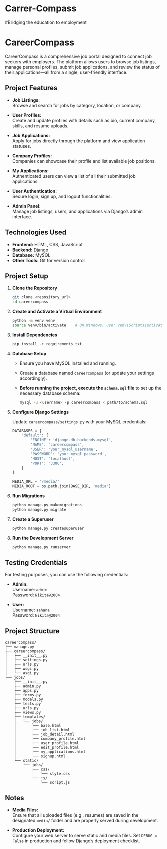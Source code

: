 # Carrer-Compass
#Bridging the education to employment
# CareerCompass

CareerCompass is a comprehensive job portal designed to connect job seekers with employers. The platform allows users to browse job listings, manage personal profiles, submit job applications, and review the status of their applications—all from a single, user-friendly interface.

## Project Features

- **Job Listings:**  
  Browse and search for jobs by category, location, or company.

- **User Profiles:**  
  Create and update profiles with details such as bio, current company, skills, and resume uploads.

- **Job Applications:**  
  Apply for jobs directly through the platform and view application statuses.

- **Company Profiles:**  
  Companies can showcase their profile and list available job positions.

- **My Applications:**  
  Authenticated users can view a list of all their submitted job applications.

- **User Authentication:**  
  Secure login, sign up, and logout functionalities.

- **Admin Panel:**  
  Manage job listings, users, and applications via Django’s admin interface.

## Technologies Used

- **Frontend:** HTML, CSS, JavaScript  
- **Backend:** Django  
- **Database:** MySQL  
- **Other Tools:** Git for version control

## Project Setup

1. **Clone the Repository**

   ```bash
   git clone <repository_url>
   cd careercompass
   ```

2. **Create and Activate a Virtual Environment**

   ```bash
   python -m venv venv
   source venv/bin/activate    # On Windows, use: venv\Scripts\activate
   ```

3. **Install Dependencies**

   ```bash
   pip install -r requirements.txt
   ```

4. **Database Setup**

   - Ensure you have MySQL installed and running.
   - Create a database named `careercompass` (or update your settings accordingly).
   - **Before running the project, execute the `schema.sql` file** to set up the necessary database schema:

     ```bash
     mysql -u <username> -p careercompass < path/to/schema.sql
     ```

5. **Configure Django Settings**

   Update `careercompass/settings.py` with your MySQL credentials:

   ```python
   DATABASES = {
       'default': {
           'ENGINE': 'django.db.backends.mysql',
           'NAME': 'careercompass',
           'USER': 'your_mysql_username',
           'PASSWORD': 'your_mysql_password',
           'HOST': 'localhost',
           'PORT': '3306',
       }
   }

   MEDIA_URL = '/media/'
   MEDIA_ROOT = os.path.join(BASE_DIR, 'media')
   ```

6. **Run Migrations**

   ```bash
   python manage.py makemigrations
   python manage.py migrate
   ```

7. **Create a Superuser**

   ```bash
   python manage.py createsuperuser
   ```

8. **Run the Development Server**

   ```bash
   python manage.py runserver
   ```

## Testing Credentials

For testing purposes, you can use the following credentials:

- **Admin:**  
  Username: `admin`  
  Password: `Nikita@2004`

- **User:**  
  Username: `sahana`  
  Password: `Nikita@2004`

## Project Structure

```
careercompass/
├── manage.py
├── careercompass/
│   ├── __init__.py
│   ├── settings.py
│   ├── urls.py
│   ├── wsgi.py
│   └── asgi.py
└── jobs/
    ├── __init__.py
    ├── admin.py
    ├── apps.py
    ├── forms.py
    ├── models.py
    ├── tests.py
    ├── urls.py
    ├── views.py
    ├── templates/
    │   └── jobs/
    │       ├── base.html
    │       ├── job_list.html
    │       ├── job_detail.html
    │       ├── company_profile.html
    │       ├── user_profile.html
    │       ├── edit_profile.html
    │       ├── my_applications.html
    │       └── signup.html
    └── static/
        └── jobs/
            ├── css/
            │   └── style.css
            └── js/
                └── script.js
```

## Notes

- **Media Files:**  
  Ensure that all uploaded files (e.g., resumes) are saved in the designated `media/` folder and are properly served during development.

- **Production Deployment:**  
  Configure your web server to serve static and media files. Set `DEBUG = False` in production and follow Django’s deployment checklist.


